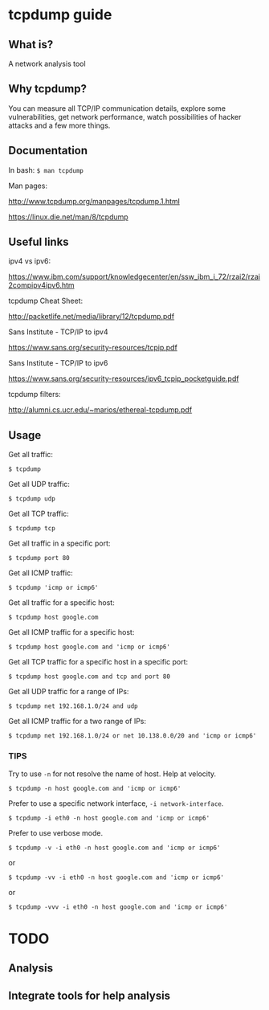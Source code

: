 # tcpdump guide

## What is?
A network analysis tool

## Why tcpdump?
You can measure all TCP/IP communication details, explore some vulnerabilities, get network performance, watch possibilities of hacker attacks and a few more things. 

## Documentation

In bash:
`$ man tcpdump`

Man pages:

http://www.tcpdump.org/manpages/tcpdump.1.html

https://linux.die.net/man/8/tcpdump

## Useful links

ipv4 vs ipv6:

https://www.ibm.com/support/knowledgecenter/en/ssw_ibm_i_72/rzai2/rzai2compipv4ipv6.htm

tcpdump Cheat Sheet:

http://packetlife.net/media/library/12/tcpdump.pdf

Sans Institute - TCP/IP to ipv4

https://www.sans.org/security-resources/tcpip.pdf

Sans Institute - TCP/IP to ipv6

https://www.sans.org/security-resources/ipv6_tcpip_pocketguide.pdf

tcpdump filters:

http://alumni.cs.ucr.edu/~marios/ethereal-tcpdump.pdf

## Usage

Get all traffic:

`$ tcpdump`

Get all UDP traffic:

`$ tcpdump udp`

Get all TCP traffic:

`$ tcpdump tcp`

Get all traffic in a specific port:

`$ tcpdump port 80`

Get all ICMP traffic:

`$ tcpdump 'icmp or icmp6'`

Get all traffic for a specific host:

`$ tcpdump host google.com`

Get all ICMP traffic for a specific host:

`$ tcpdump host google.com and 'icmp or icmp6'`

Get all TCP traffic for a specific host in a specific port:

`$ tcpdump host google.com and tcp and port 80`

Get all UDP traffic for a range of IPs:

`$ tcpdump net 192.168.1.0/24 and udp`

Get all ICMP traffic for a two range of IPs:

`$ tcpdump net 192.168.1.0/24 or net 10.138.0.0/20 and 'icmp or icmp6'`

### **TIPS** 
Try to use `-n` for not resolve the name of host. Help at velocity. 

`$ tcpdump -n host google.com and 'icmp or icmp6'`

Prefer to use a specific network interface, `-i network-interface`.

`$ tcpdump -i eth0 -n host google.com and 'icmp or icmp6'`

Prefer to use verbose mode.

`$ tcpdump -v -i eth0 -n host google.com and 'icmp or icmp6'`

or

`$ tcpdump -vv -i eth0 -n host google.com and 'icmp or icmp6'`

or

`$ tcpdump -vvv -i eth0 -n host google.com and 'icmp or icmp6'`


# TODO

## Analysis

## Integrate tools for help analysis